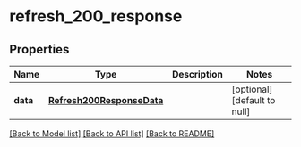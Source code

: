 # refresh_200_response

## Properties
Name | Type | Description | Notes
------------ | ------------- | ------------- | -------------
**data** | [**Refresh200ResponseData**](Refresh200ResponseData.md) |  | [optional] [default to null]

[[Back to Model list]](../README.md#documentation-for-models) [[Back to API list]](../README.md#documentation-for-api-endpoints) [[Back to README]](../README.md)


